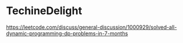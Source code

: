 # TechineDelight

https://leetcode.com/discuss/general-discussion/1000929/solved-all-dynamic-programming-dp-problems-in-7-months
